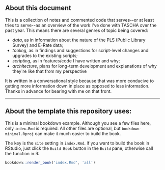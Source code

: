 ## About this document 

This is a collection of notes and commented code that serves--or at least tries to serve--as an overview of the work I've done with TASCHA over the past year. This means there are several genres of topic being covered:

- *data*, as in information about the nature of the PLS (Public Library Survey) and E-Rate data;
- *tooling*, as in findings and suggestions for script-level changes and upgrades to the existing scripts;
- *scripting*, as in features/code I have written and why;
- *architecture*, plans for long-term development and explanations of why they're like that from my perspective 

It is written in a conversational style because that was more conducive to getting more information down in place as opposed to less information. Thanks in advance for bearing with me on that front.

---

## About the template this repository uses:

This is a minimal bookdown example. Although you see a few files here, only `index.Rmd` is required. All other files are optional, but `bookdown-minimal.Rproj` can make it much easier to build the book.

The key is the `site` setting in `index.Rmd`. If you want to build the book in RStudio, just click the `Build Book` button in the `Build` pane, otherwise call the function in R:

```r
bookdown::render_book('index.Rmd', 'all')
```
